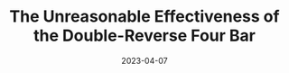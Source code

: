 ---
title: The Unreasonable Effectiveness of the Double-Reverse Four Bar
date: 2023-04-07
description: A retrospective on the Double Reverse Four Bar.
tags: ["Robotics", "VEX Robotics Competition", "VEXMEN", "Linkages", "Retrospective"]
type: blogpost
draft: true
---